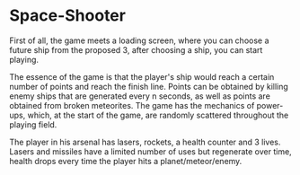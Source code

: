 # Space-Shooter
First of all, the game meets a loading screen, where you can choose a future ship from the proposed 3, after choosing a ship, you can start playing.

The essence of the game is that the player's ship would reach a certain number of points and reach the finish line. Points can be obtained by killing enemy ships that are generated every n seconds, as well as points are obtained from broken meteorites. The game has the mechanics of power-ups, which, at the start of the game, are randomly scattered throughout the playing field.

The player in his arsenal has lasers, rockets, a health counter and 3 lives. Lasers and missiles have a limited number of uses but regenerate over time, health drops every time the player hits a planet/meteor/enemy.
